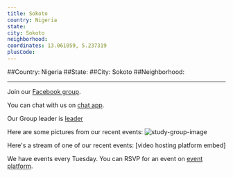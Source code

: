 ```yaml
---
title: Sokoto
country: Nigeria
state: 
city: Sokoto
neighborhood: 
coordinates: 13.061059, 5.237319
plusCode:
---
```


##Country: Nigeria
##State: 
##City: Sokoto
##Neighborhood: 
*****
Join our [Facebook group](https://www.facebook.com/groups/free.code.camp.sokoto).

You can chat with us on [chat app]().

Our Group leader is [leader]()

Here are some pictures from our recent events:
![study-group-image]()

Here's a stream of one of our recent events:
[video hosting platform embed]

We have events every Tuesday. You can RSVP for an event on [event platform]().
